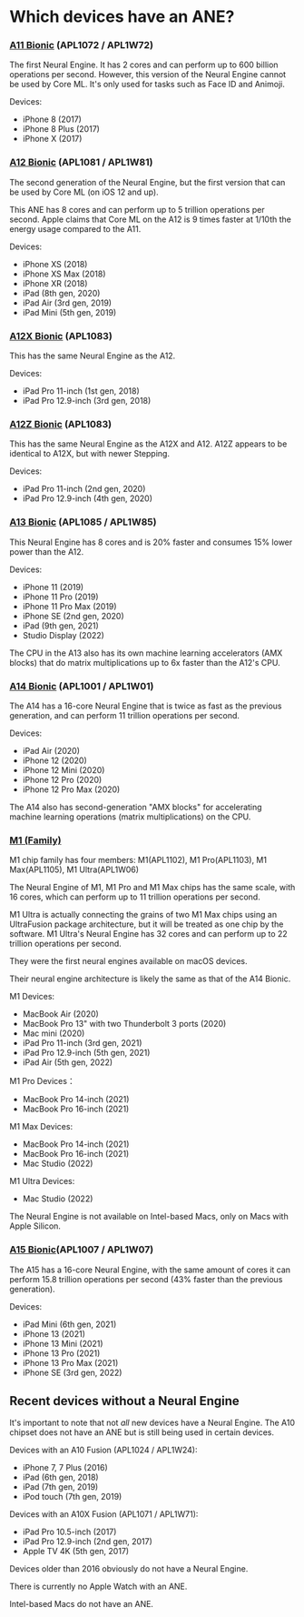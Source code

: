 # Which devices have an ANE?

### [A11 Bionic](https://en.wikipedia.org/wiki/Apple_A11) (APL1072 / APL1W72)

The first Neural Engine. It has 2 cores and can perform up to 600 billion operations per second. However, this version of the Neural Engine cannot be used by Core ML. It's only used for tasks such as Face ID and Animoji. 

Devices: 

- iPhone 8 (2017)
- iPhone 8 Plus (2017)
- iPhone X (2017)

### [A12 Bionic](https://en.wikipedia.org/wiki/Apple_A12) (APL1081 / APL1W81)

The second generation of the Neural Engine, but the first version that can be used by Core ML (on iOS 12 and up).

This ANE has 8 cores and can perform up to 5 trillion operations per second. Apple claims that Core ML on the A12 is 9 times faster at 1/10th the energy usage compared to the A11.

Devices: 

- iPhone XS (2018)
- iPhone XS Max (2018)
- iPhone XR (2018)
- iPad (8th gen, 2020)
- iPad Air (3rd gen, 2019)
- iPad Mini (5th gen, 2019)

### [A12X Bionic](https://en.wikipedia.org/wiki/Apple_A12X) (APL1083)

This has the same Neural Engine as the A12. 

Devices: 

- iPad Pro 11-inch (1st gen, 2018)
- iPad Pro 12.9-inch (3rd gen, 2018)

### [A12Z Bionic](https://en.wikipedia.org/wiki/Apple_A12Z) (APL1083)

This has the same Neural Engine as the A12X and A12. 
A12Z appears to be identical to A12X, but with newer Stepping.

Devices: 

- iPad Pro 11-inch (2nd gen, 2020)
- iPad Pro 12.9-inch (4th gen, 2020)

### [A13 Bionic](https://en.wikipedia.org/wiki/Apple_A13) (APL1085 / APL1W85)

This Neural Engine has 8 cores and is 20% faster and consumes 15% lower power than the A12.

Devices: 

- iPhone 11 (2019)
- iPhone 11 Pro (2019)
- iPhone 11 Pro Max (2019)
- iPhone SE (2nd gen, 2020)
- iPad (9th gen, 2021)
- Studio Display (2022)

The CPU in the A13 also has its own machine learning accelerators (AMX blocks) that do matrix multiplications up to 6x faster than the A12's CPU.

### [A14 Bionic](https://en.wikipedia.org/wiki/Apple_A14) (APL1001 / APL1W01)

The A14 has a 16-core Neural Engine that is twice as fast as the previous generation, and can perform 11 trillion operations per second.

Devices: 

- iPad Air (2020)
- iPhone 12 (2020)
- iPhone 12 Mini (2020)
- iPhone 12 Pro (2020)
- iPhone 12 Pro Max (2020)

The A14 also has second-generation "AMX blocks" for accelerating machine learning operations (matrix multiplications) on the CPU.

### [M1 (Family)](https://en.wikipedia.org/wiki/Apple_M1)

M1 chip family has four members: M1(APL1102), M1 Pro(APL1103), M1 Max(APL1105), M1 Ultra(APL1W06)

The Neural Engine of M1, M1 Pro and M1 Max chips has the same scale, with 16 cores, which can perform up to 11 trillion operations per second.

M1 Ultra is actually connecting the grains of two M1 Max chips using an UltraFusion package architecture, but it will be treated as one chip by the software. M1 Ultra's Neural Engine has 32 cores and can perform up to 22 trillion operations per second.

They were the first neural engines available on macOS devices.

Their neural engine architecture is likely the same as that of the A14 Bionic.

M1 Devices: 

- MacBook Air (2020)
- MacBook Pro 13" with two Thunderbolt 3 ports (2020)
- Mac mini (2020)
- iPad Pro 11-inch (3rd gen, 2021)
- iPad Pro 12.9-inch (5th gen, 2021)
- iPad Air (5th gen, 2022)

M1 Pro Devices：

- MacBook Pro 14-inch (2021)
- MacBook Pro 16-inch (2021)

M1 Max Devices:

- MacBook Pro 14-inch (2021)
- MacBook Pro 16-inch (2021)
- Mac Studio (2022)

M1 Ultra Devices:

- Mac Studio (2022)

The Neural Engine is not available on Intel-based Macs, only on Macs with Apple Silicon.

### [A15 Bionic](https://en.wikipedia.org/wiki/Apple_A15)(APL1007 / APL1W07)

The A15 has a 16-core Neural Engine, with the same amount of cores it can perform 15.8 trillion operations per second (43% faster than the previous generation). 

Devices: 

- iPad Mini (6th gen, 2021)
- iPhone 13 (2021)
- iPhone 13 Mini (2021)
- iPhone 13 Pro (2021)
- iPhone 13 Pro Max (2021)
- iPhone SE (3rd gen, 2022)

## Recent devices without a Neural Engine

It's important to note that not *all* new devices have a Neural Engine. The A10 chipset does not have an ANE but is still being used in certain devices.

Devices with an A10 Fusion (APL1024 / APL1W24):

- iPhone 7, 7 Plus (2016)
- iPad (6th gen, 2018)
- iPad (7th gen, 2019)
- iPod touch (7th gen, 2019)

Devices with an A10X Fusion (APL1071 / APL1W71):

- iPad Pro 10.5-inch (2017)
- iPad Pro 12.9-inch (2nd gen, 2017)
- Apple TV 4K (5th gen, 2017)

Devices older than 2016 obviously do not have a Neural Engine.

There is currently no Apple Watch with an ANE.

Intel-based Macs do not have an ANE.
